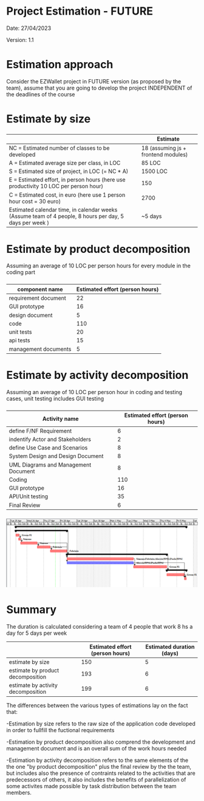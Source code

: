 # Project Estimation - FUTURE
Date: 27/04/2023

Version: 1.1


# Estimation approach
Consider the EZWallet  project in FUTURE version (as proposed by the team), assume that you are going to develop the project INDEPENDENT of the deadlines of the course
# Estimate by size
### 
|             | Estimate                        |             
| ----------- | ------------------------------- |  
| NC =  Estimated number of classes to be developed    |    18  (assuming js + frontend modules)          |             
|  A = Estimated average size per class, in LOC       |      85 LOC                  | 
| S = Estimated size of project, in LOC (= NC * A) | 1500 LOC|
| E = Estimated effort, in person hours (here use productivity 10 LOC per person hour)  |  150   
| C = Estimated cost, in euro (here use 1 person hour cost = 30 euro) | 2700 | 
 | Estimated calendar time, in calendar weeks (Assume team of 4 people, 8 hours per day, 5 days per week ) |           ~5 days         |               

# Estimate by product decomposition

Assuming an average of 10 LOC per person hours for every module in the coding part
### 
|         component name    | Estimated effort (person hours)   |             
| ----------- | ------------------------------- | 
|requirement document    | 22 |
| GUI prototype | 16 |
|design document | 5 |
|code | 110 |
| unit tests | 20 |
| api tests | 15 |
| management documents  | 5 |



# Estimate by activity decomposition

Assuming an average of 10 LOC per person hour in coding and testing cases, unit testing includes GUI testing
### 
|         Activity name    | Estimated effort (person hours)   |             
| ----------- | ------------------------------- | 
| define F/NF Requirement | 6|
| indentify Actor and Stakeholders | 2 |
| define Use Case and Scenarios | 8 |
| System Design and Design Document| 8 |
| UML Diagrams and Management Document | 8 |
| Coding | 110|
| GUI prototype |16 |
| API/Unit testing |35|
| Final Review | 6 |
###
![gant diagram](images/GanttV2.png)

# Summary


The duration is calculated considering a team of 4 people that work 8 hs a day for 5 days per week

|             | Estimated effort (person hours)                        |   Estimated duration (days)  |          
| ----------- | ------------------------------- | ---------------|
| estimate by size | 150 | 5 |
| estimate by product decomposition | 193 | 6 |
| estimate by activity decomposition | 199 | 6 |


The differences between the various types of estimations lay on the fact that:

-Estimation by size refers to the raw size of the application code developed in order to fullfill the fuctional requirements

-Estimation by product decomposition also comprend the development and management document and is an overall sum of the work hours needed

-Estimation by activity decomposition refers to the same elements of the the one "by product decomposition" plus the final review by the the team, but includes also the presence of contraints related to the activities that are predecessors of others, it also includes the benefits of parallelization of some activites made possible by task distribution between the team members.


